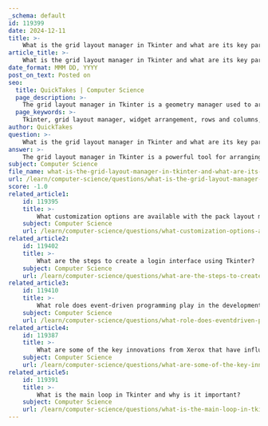 ```yaml
---
_schema: default
id: 119399
date: 2024-12-11
title: >-
    What is the grid layout manager in Tkinter and what are its key parameters?
article_title: >-
    What is the grid layout manager in Tkinter and what are its key parameters?
date_format: MMM DD, YYYY
post_on_text: Posted on
seo:
  title: QuickTakes | Computer Science
  page_description: >-
    The grid layout manager in Tkinter is a geometry manager used to arrange widgets in a structured grid format, with specific parameters such as row, column, rowspan, columnspan, and sticky for precise placement.
  page_keywords: >-
    Tkinter, grid layout manager, widget arrangement, rows and columns, grid(), row, column, rowspan, columnspan, sticky, user interface
author: QuickTakes
question: >-
    What is the grid layout manager in Tkinter and what are its key parameters?
answer: >-
    The grid layout manager in Tkinter is a powerful tool for arranging widgets in a structured manner using a grid-like system of rows and columns. It allows for greater control over widget placement compared to other geometry managers like `pack()`, which stacks widgets in a single direction.\n\n### Key Features of the Grid Layout Manager:\n1. **Matrix Structure**: The grid layout manager operates similarly to a matrix, where the upper left corner is designated as row 0 and column 0. Each widget can be placed in a specific cell defined by its row and column indices.\n\n2. **Row and Column Indexing**: Rows and columns are indexed starting from zero. For example, the first row is index 0, the second row is index 1, and so on.\n\n3. **Widget Placement**: To place a widget in the grid, you use the `grid()` method associated with the widget. This method requires specifying the row and column indices where the widget should be placed.\n\n### Key Parameters of the `grid()` Method:\n- **`row`**: The row index where the widget will be placed.\n- **`column`**: The column index where the widget will be placed.\n- **`rowspan`**: (Optional) The number of rows that the widget should span. This allows a widget to occupy multiple rows.\n- **`columnspan`**: (Optional) The number of columns that the widget should span. This allows a widget to occupy multiple columns.\n- **`sticky`**: (Optional) This parameter determines how the widget should expand to fill the cell. It can take values like `N`, `E`, `S`, `W` (for North, East, South, West) to align the widget within the cell.\n\n### Example Usage:\nHere is a simple example of how to use the grid layout manager in Tkinter:\n\n```python\nfrom tkinter import *\n\nroot = Tk()\nroot.title("Grid Layout Example")\n\n# Creating labels\nlabel1 = Label(root, text="Label 1")\nlabel2 = Label(root, text="Label 2")\nlabel3 = Label(root, text="Label 3")\nlabel4 = Label(root, text="Label 4")\n\n# Placing labels in the grid\nlabel1.grid(row=0, column=0)\nlabel2.grid(row=0, column=1)\nlabel3.grid(row=1, column=0, columnspan=2)  # This label spans two columns\nlabel4.grid(row=2, column=0, sticky=W)  # This label is aligned to the west (left)\n\nroot.mainloop()\n```\n\nIn this example, four labels are placed in a grid layout, demonstrating the use of row and column indices, as well as the `columnspan` and `sticky` parameters.\n\nOverall, the grid layout manager is an essential tool in Tkinter for creating organized and visually appealing user interfaces.
subject: Computer Science
file_name: what-is-the-grid-layout-manager-in-tkinter-and-what-are-its-key-parameters.md
url: /learn/computer-science/questions/what-is-the-grid-layout-manager-in-tkinter-and-what-are-its-key-parameters
score: -1.0
related_article1:
    id: 119395
    title: >-
        What customization options are available with the pack layout manager in Tkinter?
    subject: Computer Science
    url: /learn/computer-science/questions/what-customization-options-are-available-with-the-pack-layout-manager-in-tkinter
related_article2:
    id: 119402
    title: >-
        What are the steps to create a login interface using Tkinter?
    subject: Computer Science
    url: /learn/computer-science/questions/what-are-the-steps-to-create-a-login-interface-using-tkinter
related_article3:
    id: 119410
    title: >-
        What role does event-driven programming play in the development of GUIs?
    subject: Computer Science
    url: /learn/computer-science/questions/what-role-does-eventdriven-programming-play-in-the-development-of-guis
related_article4:
    id: 119387
    title: >-
        What are some of the key innovations from Xerox that have influenced modern computing?
    subject: Computer Science
    url: /learn/computer-science/questions/what-are-some-of-the-key-innovations-from-xerox-that-have-influenced-modern-computing
related_article5:
    id: 119391
    title: >-
        What is the main loop in Tkinter and why is it important?
    subject: Computer Science
    url: /learn/computer-science/questions/what-is-the-main-loop-in-tkinter-and-why-is-it-important
---
```


&nbsp;